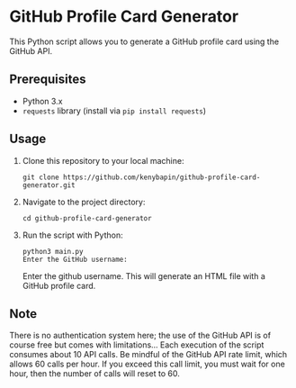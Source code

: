 # GitHub Profile Card Generator

This Python script allows you to generate a GitHub profile card using the GitHub API.


## Prerequisites

-   Python 3.x
-   `requests` library (install via `pip install requests`)

## Usage

1.  Clone this repository to your local machine:
    
    ```
    git clone https://github.com/kenybapin/github-profile-card-generator.git
    ```
    
2.  Navigate to the project directory:
    
    ```
    cd github-profile-card-generator
    ```
    
3.  Run the script with Python:
    
    ```
    python3 main.py
    Enter the GitHub username: 
    ```
    Enter the github username. This will generate an HTML file with a GitHub profile card.

## Note
There is no authentication system here; the use of the GitHub API is of course free but comes with limitations...
Each execution of the script consumes about 10 API calls.
Be mindful of the GitHub API rate limit, which allows 60 calls per hour.
If you exceed this call limit, you must wait for one hour, then the number of calls will reset to 60.
